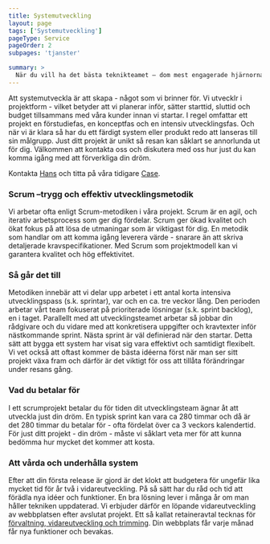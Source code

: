 ```yaml
---
title: Systemutveckling
layout: page
tags: ['Systemutveckling']
pageType: Service
pageOrder: 2
subpages: 'tjanster'

summary: >
  När du vill ha det bästa teknikteamet – dom mest engagerade hjärnorna – och den senaste kunskapen - samlat i ett och samma team, då ska just ditt projekt genomföras tillsammans med oss på Iteam. Vi bygger det system som du behöver, det verktyget som du ser framför dig – precis så som du vill ha det. Vare sig det handlar om en ny webb, en webbutik, ett forum eller verksamhetsvertyg som molntjänst så kan vi bygga det åt dig. Vi utvecklar webbplatsen och tjänsten som utgör drivkraften i din affärsverksamhet.
---
```


Att systemutveckla är att skapa - något som vi brinner för. Vi utvecklr i projektform - vilket betyder att vi planerar inför, sätter starttid, sluttid och budget tillsammans med våra kunder innan vi startar. I regel omfattar ett projekt en förstudiefas, en konceptfas och en intensiv utvecklingsfas. Och när vi är klara så har du ett färdigt system eller produkt redo att lanseras till sin målgrupp. Just ditt projekt är unikt så resan kan såklart se annorlunda ut för dig. Välkommen att kontakta oss och diskutera med oss hur just du kan komma igång med att förverkliga din dröm.

Kontakta [Hans](/medarbetare/hans) och titta på våra tidigare [Case](/case).

### Scrum –trygg och effektiv utvecklingsmetodik
Vi arbetar ofta enligt Scrum-metodiken i våra projekt. Scrum är en agil, och iterativ arbetsprocess som ger dig fördelar. Scrum ger ökad kvalitet och ökat fokus på att lösa de utmaningar som är viktigast för dig. En metodik som handlar om att komma igång leverera värde - snarare än att skriva detaljerade kravspecifikationer. Med Scrum som projektmodell kan vi garantera kvalitet och hög effektivitet.

### Så går det till
Metodiken innebär att vi delar upp arbetet i ett antal korta intensiva utvecklingspass (s.k. sprintar), var och en ca. tre veckor lång. Den perioden arbetar vårt team fokuserat på prioriterade lösningar (s.k. sprint backlog), en i taget. Parallellt med att utvecklingsteamet arbetar så jobbar din rådgivare och du vidare med att konkretisera uppgifter och kravtexter inför nästkommande sprint. Nästa sprint är väl definierad när den startar. Detta sätt att bygga ett system har visat sig vara effektivt och samtidigt flexibelt. Vi vet också att oftast kommer de bästa idéerna först när man ser sitt projekt växa fram och därför är det viktigt för oss att tillåta förändringar under resans gång.

### Vad du betalar för
I ett scrumprojekt betalar du för tiden dit utvecklingsteam ägnar åt att utveckla just din dröm. En typisk sprint kan vara ca 280 timmar och då är det 280 timmar du betalar för - ofta fördelat över ca 3 veckors kalendertid. För just ditt projekt - din dröm - måste vi såklart veta mer för att kunna bedömma hur mycket det kommer att kosta.

### Att vårda och underhålla system
Efter att din första release är gjord är det klokt att budgetera för ungefär lika mycket tid för år två i vidareutveckling. På så sätt har du råd och tid att förädla nya idéer och funktioner. En bra lösning lever i många år om man håller tekniken uppdaterad. Vi erbjuder därför en löpande vidareutveckling av webbplatsen efter avslutat projekt. Ett så kallat retaineravtal tecknas för [förvaltning, vidareutveckling och trimming](/operations/systemforvaltning). Din webbplats får varje månad får nya funktioner och bevakas.

